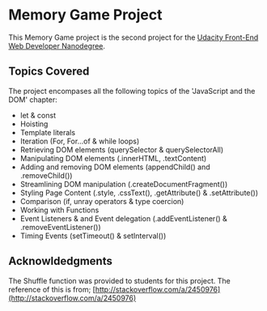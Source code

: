 # Memory Game Project

This Memory Game project is the second project for the [Udacity Front-End Web Developer Nanodegree](https://help.github.com/articles/basic-writing-and-formatting-syntax/).


## Topics Covered
The project encompases all the following topics of the 'JavaScript and the DOM' chapter:

* let & const
* Hoisting
* Template literals
* Iteration (For, For...of & while loops)
* Retrieving DOM elements (querySelector & querySelectorAll)
* Manipulating DOM elements (.innerHTML, .textContent)
* Adding and removing DOM elements (appendChild() and  .removeChild())
* Streamlining DOM manipulation (.createDocumentFragment())
* Styling Page Content (.style, .cssText(), .getAttribute() & .setAttribute())
* Comparison (if, unray operators & type coercion)
* Working with Functions
* Event Listeners & and Event delegation (.addEventListener() & .removeEventListener())
* Timing Events (setTimeout() & setInterval())


## Acknowldedgments
The Shuffle function was provided to students for this project.
The reference of this is from; [http://stackoverflow.com/a/2450976](http://stackoverflow.com/a/2450976)